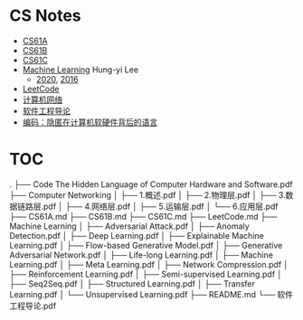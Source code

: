 # CS Notes


- [CS61A](./CS61A.md)
- [CS61B](./CS61B.md)
- [CS61C](./CS61C.md)
- [Machine Learning](./Machine%20Learning) Hung-yi Lee
  - [2020](http://speech.ee.ntu.edu.tw/~tlkagk/courses_ML20.html), [2016](http://speech.ee.ntu.edu.tw/~tlkagk/courses_ML16.html) 
- [LeetCode](./LeetCode.md)
- [计算机网络](./Computer%20Networking)
- [软件工程导论](./软件工程导论.pdf)
- [编码：隐匿在计算机软硬件背后的语言](./Code%20The%20Hidden%20Language%20of%20Computer%20Hardware%20and%20software.pdf)

# TOC
.
├── Code The Hidden Language of Computer Hardware and Software.pdf
├── Computer Networking
│   ├── 1.概述.pdf
│   ├── 2.物理层.pdf
│   ├── 3.数据链路层.pdf
│   ├── 4.网络层.pdf
│   ├── 5.运输层.pdf
│   └── 6.应用层.pdf
├── CS61A.md
├── CS61B.md
├── CS61C.md
├── LeetCode.md
├── Machine Learning
│   ├── Adversarial Attack.pdf
│   ├── Anomaly Detection.pdf
│   ├── Deep Learning.pdf
│   ├── Explainable Machine Learning.pdf
│   ├── Flow-based Generative Model.pdf
│   ├── Generative Adversarial Network.pdf
│   ├── Life-long Learning.pdf
│   ├── Machine Learning.pdf
│   ├── Meta Learning.pdf
│   ├── Network Compression.pdf
│   ├── Reinforcement Learning.pdf
│   ├── Semi-supervised Learning.pdf
│   ├── Seq2Seq.pdf
│   ├── Structured Learning.pdf
│   ├── Transfer Learning.pdf
│   └── Unsupervised Learning.pdf
├── README.md
└── 软件工程导论.pdf